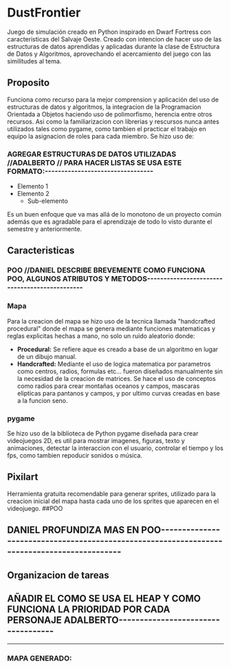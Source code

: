 # DustFrontier
Juego de simulación creado en Python inspirado en Dwarf Fortress con caracteristicas del Salvaje Oeste. Creado con intencion de hacer uso de las estructuras de datos aprendidas y aplicadas durante la clase de Estructura de Datos y Algoritmos, aprovechando el acercamiento del juego con las similitudes al tema.
## Proposito
Funciona como recurso para la mejor comprension y aplicación del uso de estructuras de datos y algoritmos, la integracion de la Programacion Orientada a Objetos haciendo uso de polimorfismo, herencia entre otros recursos. Asi como la familiarizacion con librerias y rescursos nunca antes utilizados tales como pygame, como tambien el practicar el trabajo en equipo la asignacion de roles para cada miembro.
Se hizo uso de:
### AGREGAR ESTRUCTURAS DE DATOS UTILIZADAS //ADALBERTO // PARA HACER LISTAS SE USA ESTE FORMATO:---------------------------------
- Elemento 1
- Elemento 2
  - Sub-elemento

Es un buen enfoque que va mas allá de lo monotono de un proyecto común además que es agradable para el aprendizaje de todo lo visto durante el semestre y anteriormente.
## Caracteristicas
### POO //DANIEL DESCRIBE BREVEMENTE COMO FUNCIONA POO, ALGUNOS ATRIBUTOS Y METODOS----------------------------------------------
### Mapa
Para la creacion del mapa se hizo uso de la tecnica llamada "handcrafted procedural" donde el mapa se genera mediante funciones matematicas y reglas explicitas hechas a mano, no solo un ruido aleatorio donde:
- **Procedural:**
  Se refiere aque es creado a base de un algoritmo en lugar de un dibujo manual.
- **Handcrafted:**
  Mediante el uso de logica matematica por parametros como centros, radios, formulas etc... fueron diseñados manualmente sin la necesidad de la creacion de matrices.
Se hace el uso de conceptos como radios para crear montañas oceanos y campos, mascaras elipticas para pantanos y campos, y por ultimo curvas creadas en base a la funcion seno.
### pygame
Se hizo uso de la biblioteca de Python pygame diseñada para crear videojuegos 2D, es util para mostrar imagenes, figuras, texto y animaciones, detectar la interaccion con el usuario, controlar el tiempo y los fps, como tambien repoducir sonidos o música.
## Pixilart
Herramienta gratuita recomendable para generar sprites, utilizado para la creacion inicial del mapa hasta cada uno de los sprites que aparecen en el videojuego.
##POO
## DANIEL PROFUNDIZA MAS EN POO--------------------------------------------------------------------------------------------
## Organizacion de tareas
## AÑADIR EL COMO SE USA EL HEAP Y COMO FUNCIONA LA PRIORIDAD POR CADA PERSONAJE ADALBERTO-----------------------------------
---
### MAPA GENERADO: 



  
  

